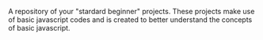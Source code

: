 A repository of your "stardard beginner" projects. These projects make use of basic javascript codes and is created to better understand the concepts of basic javascript.
